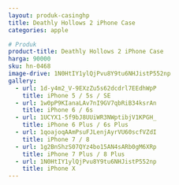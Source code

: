 ```yaml
---
layout: produk-casinghp
title: Deathly Hollows 2 iPhone Case
categories: apple

# Produk
product-title: Deathly Hollows 2 iPhone Case
harga: 90000
sku: hn-0468
image-drive: 1N0HtIY1ylQjPvu8Y9tu6NHJistP552np
gallery:
  - url: 1d-y4m2_V-9EXzZu5s62dcdrl7EEdhWpP
    title: iPhone 5 / 5s / SE
  - url: 1w0pP9KIanaLAv7nI9GV7qbRiB34ksrAn
    title: iPhone 6 / 6s
  - url: 1UCYX1-5f9bJ8UUiWR3NWptibjV1KPGH_
    title: iPhone 6 Plus / 6s Plus
  - url: 1qoajoqAAmPsuFJLenjAyrVU60scfVZdI
    title: iPhone 7 / 8
  - url: 1g2BnShzS07QYz4bo15AN4sARb0gM6XRp
    title: iPhone 7 Plus / 8 Plus
  - url: 1N0HtIY1ylQjPvu8Y9tu6NHJistP552np
    title: iPhone X
---
```


